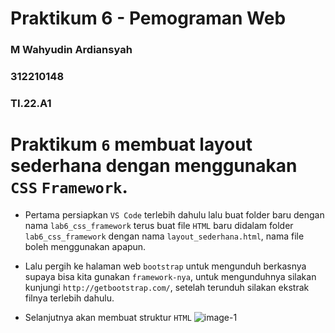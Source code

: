 # Praktikum 6 - Pemograman Web

### M Wahyudin Ardiansyah

### 312210148

### TI.22.A1

# Praktikum `6` membuat layout sederhana dengan menggunakan `CSS` `Framework`.

- Pertama persiapkan `VS Code` terlebih dahulu lalu buat folder baru dengan nama `lab6_css_framework` terus buat file `HTML` baru didalam folder `lab6_css_framework` dengan nama `layout_sederhana.html`, nama file boleh menggunakan apapun.

- Lalu pergih ke halaman web `bootstrap` untuk mengunduh berkasnya supaya bisa kita gunakan `framework-nya`, untuk mengunduhnya silakan kunjungi `http://getbootstrap.com/`, setelah terunduh silakan ekstrak filnya terlebih dahulu.

- Selanjutnya akan membuat struktur `HTML`
  ![image-1][def]

[def]: https://imgur.com/qTpOmgK
